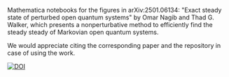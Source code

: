 Mathematica notebooks for the figures in arXiv:2501.06134: "Exact steady state of perturbed open quantum systems" by Omar Nagib and Thad G. Walker, which presents a nonperturbative method to efficiently find the steady steady of Markovian open quantum systems. 

We would appreciate citing the corresponding paper and the repository in case of using the work. 

[![DOI](https://zenodo.org/badge/1008670818.svg)](https://doi.org/10.5281/zenodo.15750588)

